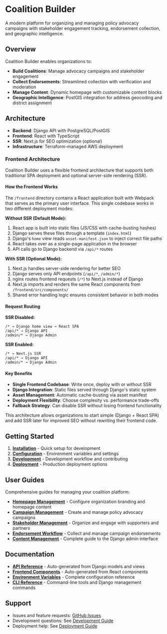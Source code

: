 # Coalition Builder

A modern platform for organizing and managing policy advocacy campaigns with stakeholder engagement tracking, endorsement collection, and geographic intelligence.

## Overview

Coalition Builder enables organizations to:

- **Build Coalitions**: Manage advocacy campaigns and stakeholder engagement
- **Collect Endorsements**: Streamlined collection with verification and moderation
- **Manage Content**: Dynamic homepage with customizable content blocks
- **Geographic Intelligence**: PostGIS integration for address geocoding and district assignment

## Architecture

- **Backend**: Django API with PostgreSQL/PostGIS
- **Frontend**: React with TypeScript
- **SSR**: Next.js for SEO optimization (optional)
- **Infrastructure**: Terraform-managed AWS deployment

### Frontend Architecture

Coalition Builder uses a flexible frontend architecture that supports both traditional SPA deployment and optional server-side rendering (SSR).

#### How the Frontend Works

The `/frontend` directory contains a React application built with Webpack that serves as the primary user interface. This single codebase works in two different deployment modes:

**Without SSR (Default Mode):**

1. React app is built into static files (JS/CSS with cache-busting hashes)
2. Django serves these files through a template (`index.html`)
3. Django's `home` view reads `asset-manifest.json` to inject correct file paths
4. React takes over as a single-page application in the browser
5. API calls go to Django backend via `/api/*` routes

**With SSR (Optional Mode):**

1. Next.js handles server-side rendering for better SEO
2. Django serves only API endpoints (`/api/*`, `/admin/*`)
3. nginx routes frontend requests (`/*`) to Next.js instead of Django
4. Next.js imports and renders the same React components from `/frontend/src/components/`
5. Shared error handling logic ensures consistent behavior in both modes

#### Request Routing

**SSR Disabled:**

```
/* → Django home view → React SPA
/api/* → Django API
/admin/* → Django Admin
```

**SSR Enabled:**

```
/* → Next.js SSR
/api/* → Django API
/admin/* → Django Admin
```

#### Key Benefits

- **Single Frontend Codebase**: Write once, deploy with or without SSR
- **Django Integration**: Static files served through Django's static system
- **Asset Management**: Automatic cache-busting via asset manifest
- **Deployment Flexibility**: Choose complexity vs. performance trade-offs
- **Fallback Strategy**: Can disable SSR without losing frontend functionality

This architecture allows organizations to start simple (Django + React SPA) and add SSR later for improved SEO without rewriting their frontend code.

## Getting Started

1. **[Installation](installation.md)** - Quick setup for development
2. **[Configuration](configuration.md)** - Environment variables and settings
3. **[Development](development.md)** - Development workflow and contributing
4. **[Deployment](deployment.md)** - Production deployment options

## User Guides

Comprehensive guides for managing your coalition platform:

- **[Homepage Management](user-guides/homepage-management.md)** - Configure organization branding and homepage content
- **[Campaign Management](user-guides/campaign-management.md)** - Create and manage policy advocacy campaigns
- **[Stakeholder Management](user-guides/stakeholder-management.md)** - Organize and engage with supporters and partners
- **[Endorsement Workflow](user-guides/endorsement-workflow.md)** - Collect and manage campaign endorsements
- **[Content Management](user-guides/content-management.md)** - Complete guide to the Django admin interface

## Documentation

- **[API Reference](api/)** - Auto-generated from Django models and views
- **[Frontend Components](frontend-api/)** - Auto-generated from React components
- **[Environment Variables](reference/environment.md)** - Complete configuration reference
- **[CLI Reference](reference/cli.md)** - Command-line tools and Django management commands

## Support

- Issues and feature requests: [GitHub Issues](https://github.com/lhadjchikh/coalition-builder/issues)
- Development questions: See [Development Guide](development.md)
- Deployment help: See [Deployment Guide](deployment.md)
